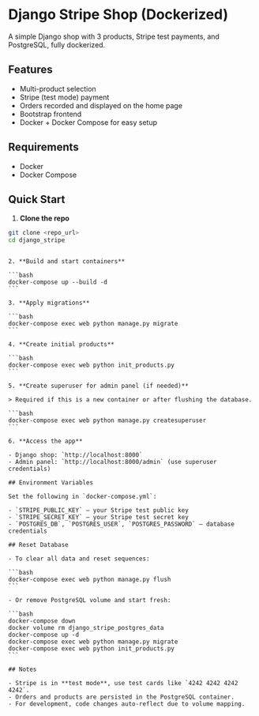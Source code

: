 # Django Stripe Shop (Dockerized)

A simple Django shop with 3 products, Stripe test payments, and PostgreSQL, fully dockerized.

## Features

- Multi-product selection
- Stripe (test mode) payment
- Orders recorded and displayed on the home page
- Bootstrap frontend
- Docker + Docker Compose for easy setup

## Requirements

- Docker
- Docker Compose

## Quick Start

1. **Clone the repo**

```bash
git clone <repo_url>
cd django_stripe
```

````

2. **Build and start containers**

```bash
docker-compose up --build -d
```

3. **Apply migrations**

```bash
docker-compose exec web python manage.py migrate
```

4. **Create initial products**

```bash
docker-compose exec web python init_products.py
```

5. **Create superuser for admin panel (if needed)**

> Required if this is a new container or after flushing the database.

```bash
docker-compose exec web python manage.py createsuperuser
```

6. **Access the app**

- Django shop: `http://localhost:8000`
- Admin panel: `http://localhost:8000/admin` (use superuser credentials)

## Environment Variables

Set the following in `docker-compose.yml`:

- `STRIPE_PUBLIC_KEY` — your Stripe test public key
- `STRIPE_SECRET_KEY` — your Stripe test secret key
- `POSTGRES_DB`, `POSTGRES_USER`, `POSTGRES_PASSWORD` — database credentials

## Reset Database

- To clear all data and reset sequences:

```bash
docker-compose exec web python manage.py flush
```

- Or remove PostgreSQL volume and start fresh:

```bash
docker-compose down
docker volume rm django_stripe_postgres_data
docker-compose up -d
docker-compose exec web python manage.py migrate
docker-compose exec web python init_products.py
```

## Notes

- Stripe is in **test mode**, use test cards like `4242 4242 4242 4242`.
- Orders and products are persisted in the PostgreSQL container.
- For development, code changes auto-reflect due to volume mapping.
````
